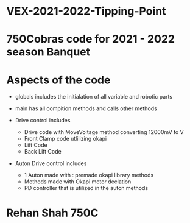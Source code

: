 # VEX-2021-2022-Tipping-Point
# 750Cobras code for 2021 - 2022 season Banquet


# Aspects of the code
- globals includes the initialation of all variable and robotic parts
- main has all compition methods and calls other methods

- Drive control includes
    - Drive code with MoveVoltage method converting 12000mV to V
    - Front Clamp code utlilizing okapi 
    - Lift Code
    - Back Lift Code

- Auton Drive control includes
    - 1 Auton made with : premade okapi library methods
    - Methods made with Okapi motor declation
    - PD controller that is utilized in the auton methods

# Rehan Shah 750C
